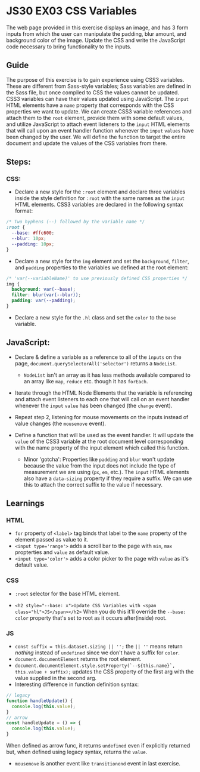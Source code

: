 # JS30 EX03 CSS Variables

The web page provided in this exercise displays an image, and has 3 form inputs from which the user can manipulate the padding, blur amount, and background color of the image. Update the CSS and write the JavaScript code necessary to bring functionality to the inputs.

## Guide

The purpose of this exercise is to gain experience using CSS3 variables. These are different from Sass-style variables; Sass variables are defined in the Sass file, but once compiled to CSS the values cannot be updated. CSS3 variables can have their values updated using JavaScript. The `input` HTML elements have a `name` property that corresponds with the CSS properties we want to update. We can create CSS3 variable references and attach them to the `root` element, provide them with some default values, and utilize JavaScript to attach event listeners to the `input` HTML elements that will call upon an event handler function whenever the `input` `values` have been changed by the user. We will define the function to target the entire document and update the values of the CSS variables from there.

## Steps:

### CSS:

* Declare a new style for the `:root` element and declare three variables inside the style definition for `:root` with the same names as the `input` HTML elements. CSS3 variables are declared in the following syntax format:
```css
/* Two hyphens (--) followed by the variable name */
:root {
  --base: #ffc600;
  --blur: 10px;
  --padding: 10px;
}
```
* Declare a new style for the `img` element and set the `background`, `filter`, and `padding` properties to the variables we defined at the root element:
```css
/* 'var(--variableName)' to use previously defined CSS properties */
img {
  background: var(--base);
  filter: blur(var(--blur));
  padding: var(--padding);
}
```
* Declare a new style for the `.hl` class and set the `color` to the `base` variable.

## JavaScript:

* Declare & define a variable as a reference to all of the `inputs` on the page, `document.querySelectorAll('selector')` returns a `NodeList`.
  * `NodeList` isn't an array as it has less methods available compared to an array like `map`, `reduce` etc. though it has `forEach`.

* Iterate through the HTML Node Elements that the variable is referencing and attach event listeners to each one that will call on an event handler whenever the `input` `value` has been changed (the `change` event).

* Repeat step 2, listening for mouse movements on the inputs instead of value changes (the `mousemove` event).

* Define a function that will be used as the event handler. It will update the `value` of the CSS3 variable at the root document level corresponding with the name property of the input element which called this function.
  * Minor 'gotcha': Properties like `padding` and `blur` won't update because the value from the input does not include the type of measurement we are using (`px`, `em`, etc.). The `input` HTML elements also have a `data-sizing` property if they require a suffix. We can use this to attach the correct suffix to the value if necessary.

## Learnings

### HTML

* `for` property of `<label>` tag binds that label to the `name` property of the element passed as value to it.
* `<input type='range'>` adds a scroll bar to the page with  `min`, `max` propterties and `value` as default value.
* `<input type='color'>` adds a color picker to the page with `value` as it's default value.

### CSS

* `:root` selector for the base HTML element.

* `<h2 style="--base: x">Update CSS Variables with <span class="hl">JS</span></h2>` When you do this it'll override the `--base: color` property that's set to root as it occurs after(inside) root.

### JS

* `const suffix = this.dataset.sizing || '';` the `|| ''` means return _nothing_ instead of `undefined` since we don't have a suffix for `color`.
* `document.documentElement` returns the root element.
* ```document.documentElement.style.setProperty(`--${this.name}`, this.value + suffix);``` updates the CSS property of the first arg with the value supplied in the second arg.
* Interesting difference in function definition syntax:
```js
// legacy
function handleUpdate() {
  console.log(this.value);
}
// arrow
const handleUpdate = () => {
  console.log(this.value);
}
```
When defined as arrow func, it returns `undefined` even if explicitly returned but, when defined using legacy syntax, returns the `value`.
* `mousemove` is another event like `transitionend` event in last exercise.

